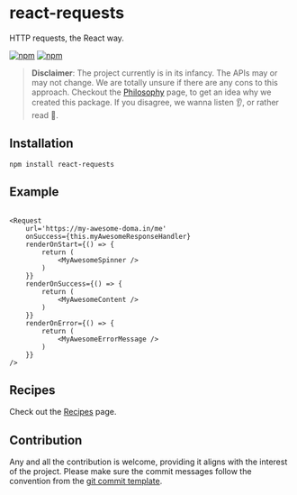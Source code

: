 # react-requests

HTTP requests, the React way. 


[![npm](https://img.shields.io/npm/v/react-requests.svg)](https://www.npmjs.com/package/react-requests)
[![npm](https://img.shields.io/npm/dt/react-requests.svg)](https://www.npmjs.com/package/react-requests)


> __Disclaimer__: The project currently is in its infancy. The APIs may or may not change. 
> We are totally unsure if there are any cons to this approach. 
> Checkout the [Philosophy] page, to get an idea why we created this package.
> If you disagree, we wanna listen :ear:, or rather read :book:.  

## Installation

```
npm install react-requests
```

## Example

```

<Request
    url='https://my-awesome-doma.in/me'
    onSuccess={this.myAwesomeResponseHandler}
    renderOnStart={() => {
        return (
            <MyAwesomeSpinner />
        )
    }}
    renderOnSuccess={() => {
        return (
            <MyAwesomeContent />
        )
    }}
    renderOnError={() => {
        return (
            <MyAwesomeErrorMessage />
        )
    }}
/>
```


## Recipes

Check out the [Recipes] page.


## Contribution

Any and all the contribution is welcome, providing it aligns with the interest of the project. 
Please make sure the commit messages follow the convention from the [git commit template][template].


[Recipes]: https://github.com/ankitpopli1891/react-requests/wiki/Recipes
[Philosophy]: https://github.com/ankitpopli1891/react-requests/wiki/Philosophy
[template]: https://github.com/ankitpopli1891/react-requests/blob/master/.gitmessage
